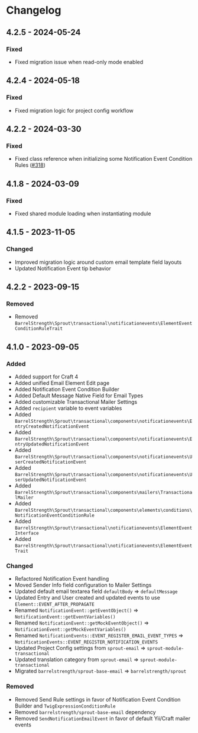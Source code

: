 # Changelog

## 4.2.5 - 2024-05-24

### Fixed

- Fixed migration issue when read-only mode enabled

## 4.2.4 - 2024-05-18

### Fixed

- Fixed migration logic for project config workflow

## 4.2.2 - 2024-03-30

### Fixed

- Fixed class reference when initializing some Notification Event Condition Rules ([#318])

[#318]: https://github.com/barrelstrength/sprout/issues/318

## 4.1.8 - 2024-03-09

### Fixed

- Fixed shared module loading when instantiating module

## 4.1.5 - 2023-11-05

### Changed

- Improved migration logic around custom email template field layouts
- Updated Notification Event tip behavior

## 4.2.2 - 2023-09-15

### Removed

- Removed `BarrelStrength\Sprout\transactional\notificationevents\ElementEventConditionRuleTrait`

## 4.1.0 - 2023-09-05

### Added

- Added support for Craft 4
- Added unified Email Element Edit page
- Added Notification Event Condition Builder
- Added Default Message Native Field for Email Types
- Added customizable Transactional Mailer Settings
- Added `recipient` variable to event variables
- Added `BarrelStrength\Sprout\transactional\components\notificationevents\EntryCreatedNotificationEvent`
- Added `BarrelStrength\Sprout\transactional\components\notificationevents\EntryUpdatedNotificationEvent`
- Added `BarrelStrength\Sprout\transactional\components\notificationevents\UserCreatedNotificationEvent`
- Added `BarrelStrength\Sprout\transactional\components\notificationevents\UserUpdatedNotificationEvent`
- Added `BarrelStrength\Sprout\transactional\components\mailers\TransactionalMailer`
- Added `BarrelStrength\Sprout\transactional\components\elements\conditions\NotificationEventConditionRule`
- Added `BarrelStrength\Sprout\transactional\notificationevents\ElementEventInterface`
- Added `BarrelStrength\Sprout\transactional\notificationevents\ElementEventTrait`

### Changed

- Refactored Notification Event handling
- Moved Sender Info field configuration to Mailer Settings
- Updated default email textarea field `defaultBody` => `defaultMessage`
- Updated Entry and User created and updated events to use `Element::EVENT_AFTER_PROPAGATE`
- Renamed `NotificationEvent::getEventObject()` => `NotificationEvent::getEventVariables()`
- Renamed `NotificationEvent::getMockEventObject()` => `NotificationEvent::getMockEventVariables()`
- Renamed `NotificationEvents::EVENT_REGISTER_EMAIL_EVENT_TYPES` => `NotificationEvents::EVENT_REGISTER_NOTIFICATION_EVENTS`
- Updated Project Config settings from `sprout-email` => `sprout-module-transactional`
- Updated translation category from `sprout-email` => `sprout-module-transactional`
- Migrated `barrelstrength/sprout-base-email` => `barrelstrength/sprout`

### Removed

- Removed Send Rule settings in favor of Notification Event Condition Builder and `TwigExpressionConditionRule`
- Removed `barrelstrength/sprout-base-email` dependency
- Removed `SendNotificationEmailEvent` in favor of default Yii/Craft mailer events


